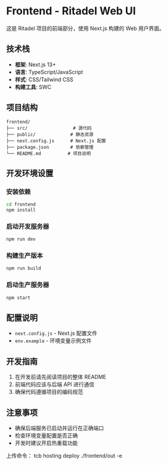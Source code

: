 # Frontend - Ritadel Web UI

这是 Ritadel 项目的前端部分，使用 Next.js 构建的 Web 用户界面。

## 技术栈

- **框架**: Next.js 13+
- **语言**: TypeScript/JavaScript
- **样式**: CSS/Tailwind CSS
- **构建工具**: SWC

## 项目结构

```
frontend/
├── src/                 # 源代码
├── public/             # 静态资源
├── next.config.js      # Next.js 配置
├── package.json        # 依赖管理
└── README.md          # 项目说明
```

## 开发环境设置

### 安装依赖

```bash
cd frontend
npm install
```

### 启动开发服务器

```bash
npm run dev
```

### 构建生产版本

```bash
npm run build
```

### 启动生产服务器

```bash
npm start
```

## 配置说明

- `next.config.js` - Next.js 配置文件
- `env.example` - 环境变量示例文件

## 开发指南

1. 在开发前请先阅读项目的整体 README
2. 前端代码应该与后端 API 进行通信
3. 确保代码遵循项目的编码规范

## 注意事项

- 确保后端服务已启动并运行在正确端口
- 检查环境变量配置是否正确
- 开发时建议开启热重载功能

上传命令： tcb hosting deploy ./frontend/out -e
